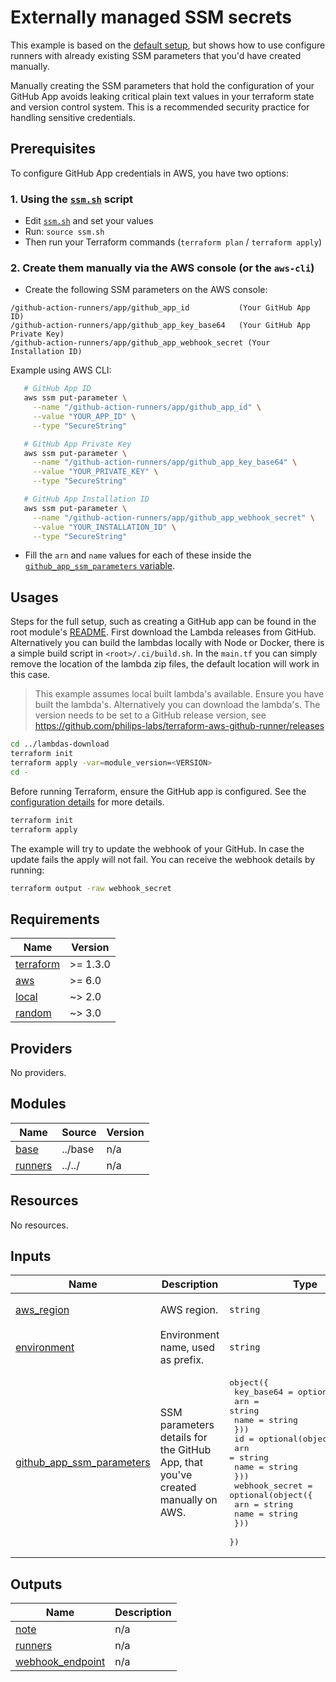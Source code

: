 # Externally managed SSM secrets

This example is based on the [default setup](../default/README.md), but shows how to use configure runners with already existing SSM parameters that you'd have created manually.

Manually creating the SSM parameters that hold the configuration of your GitHub App avoids leaking critical plain text values in your terraform state and version control system. This is a recommended security practice for handling sensitive credentials.

## Prerequisites

To configure GitHub App credentials in AWS, you have two options:

### 1. Using the [`ssm.sh`](./ssm.sh) script

- Edit [`ssm.sh`](./ssm.sh) and set your values
- Run: `source ssm.sh`
- Then run your Terraform commands (`terraform plan` / `terraform apply`)

### 2. Create them manually via the AWS console (or the `aws-cli`)

- Create the following SSM parameters on the AWS console:

```
/github-action-runners/app/github_app_id           (Your GitHub App ID)
/github-action-runners/app/github_app_key_base64   (Your GitHub App Private Key)
/github-action-runners/app/github_app_webhook_secret (Your Installation ID)
```

Example using AWS CLI:

```bash
   # GitHub App ID
   aws ssm put-parameter \
     --name "/github-action-runners/app/github_app_id" \
     --value "YOUR_APP_ID" \
     --type "SecureString"

   # GitHub App Private Key
   aws ssm put-parameter \
     --name "/github-action-runners/app/github_app_key_base64" \
     --value "YOUR_PRIVATE_KEY" \
     --type "SecureString"

   # GitHub App Installation ID
   aws ssm put-parameter \
     --name "/github-action-runners/app/github_app_webhook_secret" \
     --value "YOUR_INSTALLATION_ID" \
     --type "SecureString"
```

- Fill the `arn` and `name` values for each of these inside the [`github_app_ssm_parameters` variable](./variables.tf).

## Usages

Steps for the full setup, such as creating a GitHub app can be found in the root module's [README](https://github.com/philips-labs/terraform-aws-github-runner). First download the Lambda releases from GitHub. Alternatively you can build the lambdas locally with Node or Docker, there is a simple build script in `<root>/.ci/build.sh`. In the `main.tf` you can simply remove the location of the lambda zip files, the default location will work in this case.

> This example assumes local built lambda's available. Ensure you have built the lambda's. Alternatively you can download the lambda's. The version needs to be set to a GitHub release version, see https://github.com/philips-labs/terraform-aws-github-runner/releases

```bash
cd ../lambdas-download
terraform init
terraform apply -var=module_version=<VERSION>
cd -
```

Before running Terraform, ensure the GitHub app is configured. See the [configuration details](https://github.com/philips-labs/terraform-aws-github-runner#usages) for more details.

```bash
terraform init
terraform apply
```

The example will try to update the webhook of your GitHub. In case the update fails the apply will not fail. You can receive the webhook details by running:

```bash
terraform output -raw webhook_secret
```

<!-- BEGIN_TF_DOCS -->
## Requirements

| Name | Version |
|------|---------|
| <a name="requirement_terraform"></a> [terraform](#requirement\_terraform) | >= 1.3.0 |
| <a name="requirement_aws"></a> [aws](#requirement\_aws) | >= 6.0 |
| <a name="requirement_local"></a> [local](#requirement\_local) | ~> 2.0 |
| <a name="requirement_random"></a> [random](#requirement\_random) | ~> 3.0 |

## Providers

No providers.

## Modules

| Name | Source | Version |
|------|--------|---------|
| <a name="module_base"></a> [base](#module\_base) | ../base | n/a |
| <a name="module_runners"></a> [runners](#module\_runners) | ../../ | n/a |

## Resources

No resources.

## Inputs

| Name | Description | Type | Default | Required |
|------|-------------|------|---------|:--------:|
| <a name="input_aws_region"></a> [aws\_region](#input\_aws\_region) | AWS region. | `string` | `"eu-west-1"` | no |
| <a name="input_environment"></a> [environment](#input\_environment) | Environment name, used as prefix. | `string` | `null` | no |
| <a name="input_github_app_ssm_parameters"></a> [github\_app\_ssm\_parameters](#input\_github\_app\_ssm\_parameters) | SSM parameters details for the GitHub App, that you've created manually on AWS. | <pre>object({<br/>    key_base64 = optional(object({<br/>      arn  = string<br/>      name = string<br/>    }))<br/>    id = optional(object({<br/>      arn  = string<br/>      name = string<br/>    }))<br/>    webhook_secret = optional(object({<br/>      arn  = string<br/>      name = string<br/>    }))<br/>  })</pre> | `{}` | no |

## Outputs

| Name | Description |
|------|-------------|
| <a name="output_note"></a> [note](#output\_note) | n/a |
| <a name="output_runners"></a> [runners](#output\_runners) | n/a |
| <a name="output_webhook_endpoint"></a> [webhook\_endpoint](#output\_webhook\_endpoint) | n/a |
<!-- END_TF_DOCS -->
